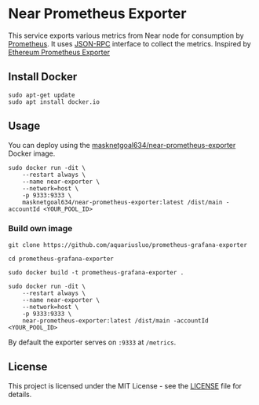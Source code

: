 # Near Prometheus Exporter

This service exports various metrics from Near node for consumption by [Prometheus](https://prometheus.io). It uses [JSON-RPC](https://docs.near.org/docs/interaction/rpc) interface to collect the metrics. Inspired by [Ethereum Prometheus Exporter](https://github.com/31z4/ethereum-prometheus-exporter)

## Install Docker
```
sudo apt-get update
sudo apt install docker.io
```

## Usage

You can deploy using the [masknetgoal634/near-prometheus-exporter](https://hub.docker.com/r/masknetgoal634/near-prometheus-exporter) Docker image.

```
sudo docker run -dit \
    --restart always \
    --name near-exporter \
    --network=host \
    -p 9333:9333 \
    masknetgoal634/near-prometheus-exporter:latest /dist/main -accountId <YOUR_POOL_ID>
```


### Build own image

    git clone https://github.com/aquariusluo/prometheus-grafana-exporter

    cd prometheus-grafana-exporter

    sudo docker build -t prometheus-grafana-exporter .

```
sudo docker run -dit \
    --restart always \
    --name near-exporter \
    --network=host \
    -p 9333:9333 \
    near-prometheus-exporter:latest /dist/main -accountId <YOUR_POOL_ID>
```

By default the exporter serves on `:9333` at `/metrics`.

## License

This project is licensed under the MIT License - see the [LICENSE](LICENSE) file for details.
